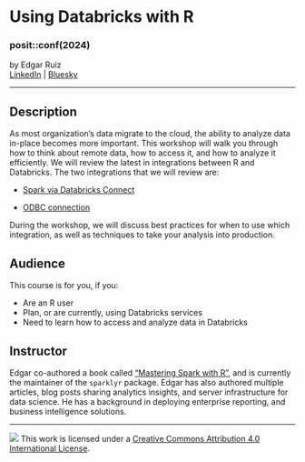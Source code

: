 # Using Databricks with R

### posit::conf(2024)

by Edgar Ruiz
<br/>
[LinkedIn](https://www.linkedin.com/in/edgararuiz/) |
[Bluesky](https://bsky.app/profile/theotheredgar.bsky.social)

------------------------------------------------------------------------

## Description

As most organization’s data migrate to the cloud, the ability to analyze
data in-place becomes more important. This workshop will walk you
through how to think about remote data, how to access it, and how to
analyze it efficiently. We will review the latest in integrations
between R and Databricks. The two integrations that we will review are:

- [Spark via Databricks Connect](https://spark.posit.co/deployment/databricks-connect.html)

- [ODBC connection](https://solutions.posit.co/connections/db/databases/databricks/)

During the workshop, we will discuss best practices for when to use
which integration, as well as techniques to take your analysis into
production.

## Audience

This course is for you, if you:

- Are an R user
- Plan, or are currently, using Databricks services
- Need to learn how to access and analyze data in Databricks

## Instructor

Edgar co-authored a book called [“Mastering Spark with R”](https://therinspark.com/intro.html), 
and is currently the maintainer of the `sparklyr` package. Edgar has also
authored multiple articles, blog posts sharing analytics insights, and
server infrastructure for data science. He has a background in deploying
enterprise reporting, and business intelligence solutions.

------------------------------------------------------------------------

![](https://i.creativecommons.org/l/by/4.0/88x31.png) This work is
licensed under a [Creative Commons Attribution 4.0 International
License](https://creativecommons.org/licenses/by/4.0/).
